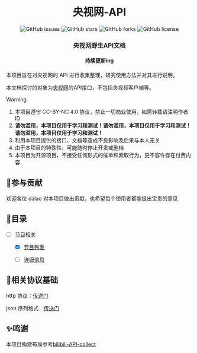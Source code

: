 <!-- <p align="center">
    <img src="./assets/img/logo.png" width="250" height="200">
</p> -->
<h1 align="center">央视网-API</h1>
<p align="center" class="shields">
    <a href="https://github.com/letr007/cctv_api/issues" style="text-decoration:none">
        <img src="https://img.shields.io/github/issues/letr007/cctv_api.svg" alt="GitHub issues"/>
    </a>
    <a href="https://github.com/letr007/cctv_api" style="text-decoration:none" >
        <img src="https://img.shields.io/github/stars/letr007/cctv_api.svg" alt="GitHub stars"/>
    </a>
    <a href="https://github.com/letr007/cctv_api" style="text-decoration:none" >
        <img src="https://img.shields.io/github/forks/letr007/cctv_api.svg" alt="GitHub forks"/>
    </a>
    <a href="https://github.com/letr007/cctv_api" style="text-decoration:none" >
        <img src="https://img.shields.io/badge/License-CC%20BY--NC%204.0-lightgrey.svg" alt="GitHub license"/>
    </a>
</p>

<h3 align="center">央视网野生API文档</h3>
<h4 align="center">持续更新ing</h4>


本项目旨在对央视网的 API 进行收集整理，研究使用方法并对其进行说明。

本文档探讨的对象为[央视网](https://www.cctv.com/)的API接口，不包括央视频客户端等。

>[!WARNING]
>1. 本项目遵守 CC-BY-NC 4.0 协议，禁止一切商业使用，如需转载请注明作者 ID
>2. **请勿滥用，本项目仅用于学习和测试！请勿滥用，本项目仅用于学习和测试！请勿滥用，本项目仅用于学习和测试！**
>3. 利用本项目提供的接口、文档等造成不良影响及后果与本人无关
>4. 由于本项目的特殊性，可能随时停止开发或删档
>5. 本项目为开源项目，不接受任何形式的催单和索取行为，更不容许存在付费内容

## 🌱参与贡献

欢迎各位 dalao 对本项目做出贡献，也希望每个使用者都能提出宝贵的意见

## 🍴目录

- [ ] [节目相关](docs/program)
    - [x] [节目列表](docs/program/list_info.md)
    - [ ] [详细信息]()


## 📖相关协议基础

http 协议：[传送门](https://www.cnblogs.com/an-wen/p/11180076.html)

json 序列格式：[传送门](https://www.sojson.com/json/json_index.html)

## ✨鸣谢

本项目构建布局参考[bilibili-API-collect](https://github.com/SocialSisterYi/bilibili-API-collect)
